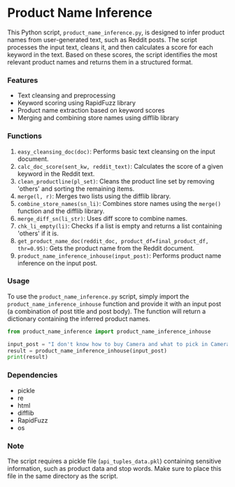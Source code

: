 # Product Name Inference

This Python script, `product_name_inference.py`, is designed to infer product names from user-generated text, such as Reddit posts. The script processes the input text, cleans it, and then calculates a score for each keyword in the text. Based on these scores, the script identifies the most relevant product names and returns them in a structured format.

### Features

- Text cleansing and preprocessing
- Keyword scoring using RapidFuzz library
- Product name extraction based on keyword scores
- Merging and combining store names using difflib library

### Functions

1. `easy_cleansing_doc(doc)`: Performs basic text cleansing on the input document.
2. `calc_doc_score(sent_kw, reddit_text)`: Calculates the score of a given keyword in the Reddit text.
3. `clean_productline(pl_set)`: Cleans the product line set by removing 'others' and sorting the remaining items.
4. `merge(l, r)`: Merges two lists using the difflib library.
5. `combine_store_names(sn_li)`: Combines store names using the `merge()` function and the difflib library.
6. `merge_diff_sn(li_str)`: Uses diff score to combine names.
7. `chk_li_empty(li)`: Checks if a list is empty and returns a list containing 'others' if it is.
8. `get_product_name_doc(reddit_doc, product_df=final_product_df, thr=0.95)`: Gets the product name from the Reddit document.
9. `product_name_inference_inhouse(input_post)`: Performs product name inference on the input post.

### Usage

To use the `product_name_inference.py` script, simply import the `product_name_inference_inhouse` function and provide it with an input post (a combination of post title and post body). The function will return a dictionary containing the inferred product names.

```python
from product_name_inference import product_name_inference_inhouse

input_post = "I don't know how to buy Camera and what to pick in Camera G3-Instant"
result = product_name_inference_inhouse(input_post)
print(result)
```

### Dependencies

- pickle
- re
- html
- difflib
- RapidFuzz
- os

### Note

The script requires a pickle file (`api_tuples_data.pkl`) containing sensitive information, such as product data and stop words. Make sure to place this file in the same directory as the script.